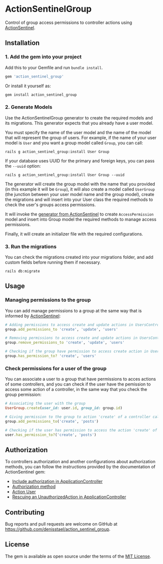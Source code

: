 # ActionSentinelGroup

Control of group access permissions to controller actions using [ActionSentinel](https://github.com/denisstael/action_sentinel).
## Installation

### 1. Add the gem into your project

Add this to your Gemfile and run `bundle install`.

```ruby
gem 'action_sentinel_group'
```

Or install it yourself as:
```sh
gem install action_sentinel_group
```

### 2. Generate Models

Use the ActionSentinelGroup generator to create the required models and its migrations. This generator expects that you already have a user model. 

You must specify the name of the user model and the name of the model that will represent the group of users. For example, if the name of your user model is `User` and you want a group model called `Group`, you can call:
```
rails g action_sentinel_group:install User Group
```

If your database uses UUID for the primary and foreign keys, you can pass the `--uuid` option:

```
rails g action_sentinel_group:install User Group --uuid
```

The generator will create the group model with the name that you provided (in this example it will be `Group`), it will also create a model called `UserGroup` (the junction between your user model name and the group model), create the migrations and will insert into your User class the required methods to check the user's groups access permissions.

It will invoke the [generator from ActionSentinel](https://github.com/denisstael/action_sentinel#2-generate-accesspermission-model) to create `AccessPermission` model and insert into Group model the required methods to manage access permissions.

Finally, it will create an initializer file with the required configurations.

### 3. Run the migrations

You can check the migrations created into your migrations folder, and add custom fields before running them if necessary.
```
rails db:migrate
```

## Usage

### Managing permissions to the group

You can add manage permissions to a group at the same way that is informed by [ActionSentinel](https://github.com/denisstael/action_sentinel#usage):

```ruby
# Adding permissions to access create and update actions in UsersController
group.add_permissions_to 'create', 'update', 'users'

# Removing permissions to access create and update actions in UsersController
group.remove_permissions_to 'create', 'update', 'users'

# Checking if the group have permission to access create action in UsersController
group.has_permission_to? 'create', 'users'
```

### Check permissions for a user of the group

You can associate a user to a group that have permissions to acces actions of some controllers, and you can check if the user have the pemission to access some action of a controller, in the same way that you check the group permission:

```ruby
# Associating the user with the group
UserGroup.create(user_id: user.id, group_id: group.id)

# Giving permission to the group to action 'create' of a controller called PostsController
group.add_permissions_to('create', 'posts')

# Checking if the user has permission to access the action 'create' of a controller called PostsController
user.has_permission_to?('create', 'posts')
```

## Authorization

To controllers authorization and another configurations about authorization methods, you can follow the instructions provided by the documentation of ActionSentinel gem:

- [Include authorization in ApplicationController](https://github.com/denisstael/action_sentinel#4-include-authorization-in-applicationcontroller)
- [Authorization method](https://github.com/denisstael/action_sentinel#authorization)
- [Action User](https://github.com/denisstael/action_sentinel#action-user)
- [Rescuing an UnauthorizedAction in ApplicationController](https://github.com/denisstael/action_sentinel#rescuing-an-unauthorizedaction-in-applicationcontroller)

## Contributing

Bug reports and pull requests are welcome on GitHub at https://github.com/denisstael/action_sentinel_group.

## License

The gem is available as open source under the terms of the [MIT License](https://opensource.org/licenses/MIT).

